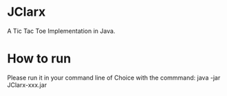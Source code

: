# JClarx
A Tic Tac Toe Implementation in Java.

# How to run
Please run it in your command line of Choice with the commmand: java -jar JClarx-xxx.jar
